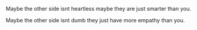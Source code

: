 
Maybe the other side isnt heartless maybe they are just smarter than you.

Maybe the other side isnt dumb they just have more empathy than you.
